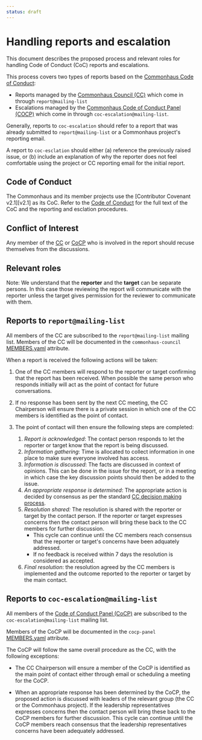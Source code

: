 ```yaml
---
status: draft
---
```

# Handling reports and escalation

This document describes the proposed process and relevant roles for handling Code of Conduct (CoC) reports and escalations.

This process covers two types of reports based on the [Commonhaus Code of Conduct](../CODE_OF_CONDUCT.md):

* Reports managed by the [Commonhaus Council (CC)][cc] which come in through `report@mailing-list`
* Escalations managed by the [Commonhaus Code of Conduct Panel (COCP)][cocp] which come in through `coc-escalation@mailing-list`.

Generally, reports to `coc-escalation` should refer to a report that was already submitted to `report@mailing-list` or a Commonhaus project's reporting email.

A report to `coc-esclation` should either (a) reference the previously raised issue, or (b) include an explanation of why the reporter does not feel comfortable using the project or CC reporting email for the initial report.

[cc]: ../GOVERNANCE.md#commonhaus-council "Commonhaus Council"
[cc-dm]: ../GOVERNANCE.md#decision-making-and-voting
[coc]: ../CODE_OF_CONDUCT.md
[cocp]: #code-of-conduct-panel "Code of Conduct Panel"

## Code of Conduct

The Commonhaus and its member projects use the [Contributor Covenant v2.1][v2.1] as its CoC. Refer to the [Code of Conduct][coc] for the full text of the CoC and the reporting and esclation procedures.

## Conflict of Interest

Any member of the [CC][cc] or [CoCP][cocp] who is involved in the report should recuse themselves from the discussions.

## Relevant roles

Note: We understand that the **reporter** and the **target** can be separate persons. In this case those reviewing the report will communicate with the reporter unless the target gives permission for the reviewer to communicate with them.

## Reports to `report@mailing-list`

All members of the CC are subscribed to the `report@mailing-list` mailing list. Members of the CC will be documented in the `commonhaus-council` [MEMBERS.yaml](MEMBERS.yaml.yaml) attribute.

When a report is received the following actions will be taken:

1. One of the CC members will respond to the reporter or target confirming that the report has been received. When possible the same person who responds initially will act as the point of contact for future conversations.

2. If no response has been sent by the next CC meeting, the CC Chairperson will ensure there is a private session in which one of the CC members is identified as the point of contact.

3. The point of contact will then ensure the following steps are completed:

   1. *Report is acknowledged*: The contact person responds to let the reporter or target know that the report is being discussed.
   2. *Information gathering*: Time is allocated to collect information in one place to make sure everyone involved has access.
   3. *Information is discussed*: The facts are discussed in context of opinions. This can be done in the issue for the report, or in a meeting in which case the key discussion points should then be added to the issue.
   4. *An appropriate response is determined*: The appropriate action is decided by consensus as per the standard [CC decision making process][cc-dm].
   5. *Resolution shared:* The resolution is shared with the reporter or target by the contact person. If the reporter or target expresses concerns then the contact person will bring these back to the CC members for further discussion. 
       - This cycle can continue until the CC members reach consensus that the reporter or target's concerns have been adquately addressed. 
       - If no feedback is received within 7 days the resolution is considered as accepted.
   6. *Final resolution*: the resolution agreed by the CC members is implemented and the outcome reported to the reporter or target by the main contact.

## Reports to `coc-escalation@mailing-list`

All members of the [Code of Conduct Panel (CoCP)][cocp]
are subscribed to the `coc-escalation@mailing-list` mailing list. 

Members of the CoCP will be documented in the `cocp-panel` [MEMBERS.yaml](MEMBERS.yaml.yaml) attribute.

The CoCP will follow the same overall procedure as the CC, with the following exceptions: 

- The CC Chairperson will ensure a member of the CoCP is identified as the main point of contact either through email or scheduling a meeting for the CoCP.

- When an appropriate response has been determined by the CoCP, the proposed action is discussed with leaders of the relevant group (the CC or the Commonhaus project). If the leadership representatives expresses concerns then the contact person will bring these back to the CoCP members for further discussion. This cycle can continue until the CoCP members reach consensus that the leadership representatives concerns have been adequately addressed.

